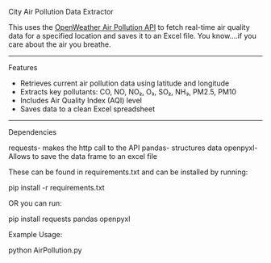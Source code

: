City Air Pollution Data Extractor

This uses the [OpenWeather Air Pollution API](https://openweathermap.org/api/air-pollution) to fetch real-time air quality data for a specified location and saves it to an Excel file. You know....if you care about the air you breathe.

---

Features

- Retrieves current air pollution data using latitude and longitude
- Extracts key pollutants: CO, NO, NO₂, O₃, SO₂, NH₃, PM2.5, PM10
- Includes Air Quality Index (AQI) level
- Saves data to a clean Excel spreadsheet

---

Dependencies

requests- makes the http call to the API
pandas- structures data
openpyxl- Allows to save the data frame to an excel file

These can be found in requirements.txt and can be installed by running:

pip install -r requirements.txt

OR you can run:

pip install requests pandas openpyxl

Example Usage:

python AirPollution.py



